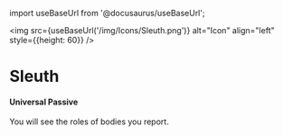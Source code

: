 import useBaseUrl from '@docusaurus/useBaseUrl';

<img src={useBaseUrl('/img/Icons/Sleuth.png')} alt="Icon" align="left" style={{height: 60}} />
# Sleuth

#### Universal Passive

You will see the roles of bodies you report.
